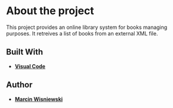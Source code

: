 # About the project

This project provides an online library system for books managing purposes. It retreives a list of books from an external XML file. 

## Built With

* [**Visual Code**](https://code.visualstudio.com/)

## Author

* [**Marcin Wisniewski**](https://github.com/ma-rc-in)
